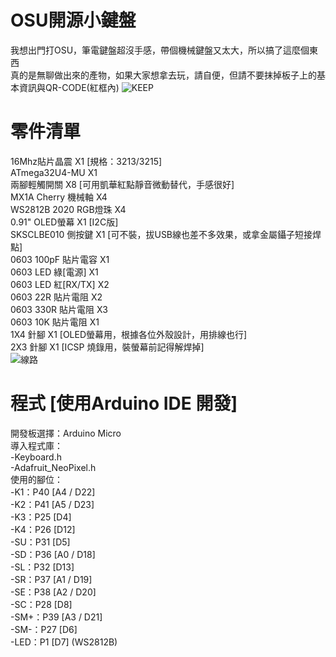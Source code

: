 # OSU開源小鍵盤
我想出門打OSU，筆電鍵盤超沒手感，帶個機械鍵盤又太大，所以搞了這麼個東西   
真的是無聊做出來的產物，如果大家想拿去玩，請自便，但請不要抹掉板子上的基本資訊與QR-CODE(紅框內)
![KEEP](https://user-images.githubusercontent.com/53372547/128504728-245516b4-cbd2-469b-8593-93b7aa101d08.jpg)

# 零件清單
16Mhz貼片晶震 X1 [規格：3213/3215]  
ATmega32U4-MU X1  
兩腳輕觸開關 X8 [可用凱華紅點靜音微動替代，手感很好]  
MX1A Cherry 機械軸 X4  
WS2812B 2020 RGB燈珠 X4  
0.91" OLED螢幕 X1 [I2C版]  
SKSCLBE010 側按鍵 X1 [可不裝，拔USB線也差不多效果，或拿金屬鑷子短接焊點]  
0603 100pF 貼片電容 X1  
0603 LED 綠[電源] X1  
0603 LED 紅[RX/TX] X2  
0603 22R 貼片電阻 X2  
0603 330R 貼片電阻 X3  
0603 10K 貼片電阻 X1  
1X4 針腳 X1 [OLED螢幕用，根據各位外殼設計，用排線也行]  
2X3 針腳 X1 [ICSP 燒錄用，裝螢幕前記得解焊掉]  
![線路](https://user-images.githubusercontent.com/53372547/128508365-dad67853-d12c-48b0-82be-aa26be103c1f.jpg)

# 程式 [使用Arduino IDE 開發]
開發板選擇：Arduino Micro  
導入程式庫：  
-Keyboard.h  
-Adafruit_NeoPixel.h  
使用的腳位：  
-K1：P40 [A4 / D22]  
-K2：P41 [A5 / D23]  
-K3：P25 [D4]  
-K4：P26 [D12]  
-SU：P31 [D5]  
-SD：P36 [A0 / D18]  
-SL：P32 [D13]  
-SR：P37 [A1 / D19]  
-SE：P38 [A2 / D20]  
-SC：P28 [D8]  
-SM+：P39 [A3 / D21]  
-SM-：P27 [D6]  
-LED：P1 [D7] (WS2812B)  

